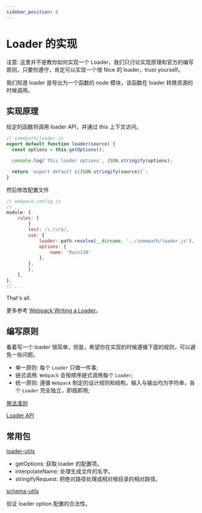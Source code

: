 ```yaml
---
sidebar_position: 6
---
```


# Loader 的实现

注意: 这里并不是教你如何实现一个 Loader，我们只讨论实现原理和官方的编写原则，只要你遵守，肯定可以实现一个很 Nice 的 loader，trust yourself。

我们知道 loader 是导出为一个函数的 node 模块，该函数在 loader 转换资源的时候调用。

## 实现原理

给定的函数将调用 loader API，并通过 this 上下文访问。

```js
// somepath/loader.js
export default function loader(source) {
  const options = this.getOptions();

  console.log('This loader options', JSON.stringify(options);

  return `export default ${JSON.stringify(source)}`;
}
```

然后修改配置文件

```js
// webpack.config.js
// ...
module: {
    rules: [
        {
        test: /\.txt$/,
        use: {
            loader: path.resolve(__dirname, '../somepath/loader.js'),
            options: {
                name: 'Rain120'
            },
        },
        },
    ],
},
// ...
```

That's all.

更多参考 [Webpack Writing a Loader](https://webpack.js.org/contribute/writing-a-loader/)。

## 编写原则

看着写一个 loader 很简单，但是，希望你在实现的时候遵循下面的规则，可以避免一些问题。

- 单一原则: 每个 `Loader` 只做一件事;
- 链式调用: `Webpack` 会按顺序链式调用每个 `Loader`;
- 统一原则: 遵循 `Webpack` 制定的设计规则和结构，输入与输出均为字符串，各个 `Loader` 完全独立，即插即用;

[用法准则](https://www.webpackjs.com/contribute/writing-a-loader/#用法准则-guidelines-)

[Loader API](https://www.webpackjs.com/api/loaders/)

## 常用包

[loader-utils](https://www.npmjs.com/package/loader-utils)

- getOptions: 获取 loader 的配置项。
- interpolateName: 处理生成文件的名字。
- stringifyRequest: 把绝对路径处理成相对根目录的相对路径。

[schema-utils](https://www.npmjs.com/package/schema-utils)

验证 loader option 配置的合法性。